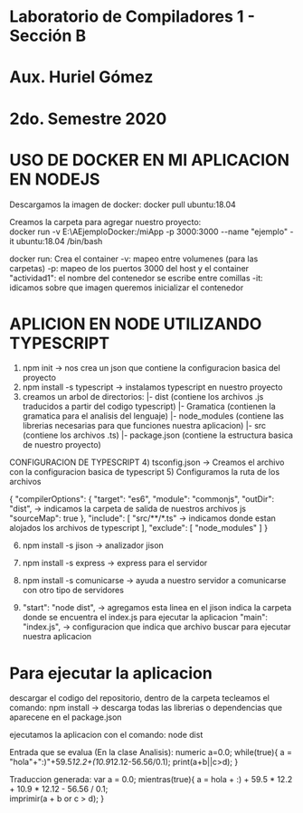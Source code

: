 
# Laboratorio de Compiladores 1 - Sección B
# Aux. Huriel Gómez
# 2do. Semestre 2020  


# USO DE DOCKER EN MI APLICACION EN NODEJS

Descargamos la imagen de docker: docker pull ubuntu:18.04


Creamos la carpeta para agregar nuestro proyecto:            
docker run -v E:\AEjemploDocker:/miApp -p 3000:3000 --name "ejemplo" -it ubuntu:18.04 /bin/bash

docker run: Crea el container
-v: mapeo entre volumenes (para las carpetas)
-p: mapeo de los puertos 3000 del host y el container
"actividad1": el nombre del contenedor se escribe entre comillas
-it: idicamos sobre que imagen queremos inicializar el contenedor



# APLICION EN NODE UTILIZANDO TYPESCRIPT
1) npm init					            -> nos crea un json que contiene la configuracion basica del proyecto
2) npm install -s typescript			-> instalamos typescript en nuestro proyecto
3) creamos un arbol de directorios:
	|- dist 		         (contiene los archivos .js traducidos a partir del codigo typescript)
	|- Gramatica             (contienen la gramatica para el analisis del lenguaje)
	|- node_modules		     (contiene las librerias necesarias para que funciones nuestra aplicacion)
	|- src	 		         (contiene los archivos .ts)
	|- package.json		     (contiene la estructura basica de nuestro proyecto)


CONFIGURACION DE TYPESCRIPT
4) tsconfig.json 				-> Creamos el archivo con la configuracion basica de typescript
5) Configuramos la ruta de los archivos

{
    "compilerOptions": {
        "target": "es6",
        "module": "commonjs",
        "outDir": "dist",			-> indicamos la carpeta de salida de nuestros archivos js
        "sourceMap": true
    },
    "include": [
        "src/**/*.ts"				-> indicamos donde estan alojados los archivos de typescript
    ],
    "exclude": [
        "node_modules"
    ]
}



6) npm install -s jison				-> analizador jison
7) npm install -s express			-> express para el servidor	
8) npm install -s comunicarse		-> ayuda a nuestro servidor a comunicarse con otro tipo de servidores	

9) "start": "node dist",			-> agregamos esta linea en el jison	indica la carpeta donde se encuentra el index.js para ejecutar la aplicacion
   "main": "index.js",				-> configuracion que indica que archivo buscar para ejecutar nuestra aplicacion


# Para ejecutar la aplicacion
descargar el codigo del repositorio, dentro de la carpeta tecleamos el comando: 
npm install     -> descarga todas las librerias o dependencias que aparecene en el package.json

ejecutamos la aplicacion con el comando: node dist


Entrada que se evalua (En la clase Analisis): 
        numeric a=0.0;
        while(true){ 
            a = "hola"+":)"+59.5*12.2+(10.9*12.12-56.56/0.1);
            print(a+b||c>d);
        }

Traduccion generada:
        var a = 0.0;
        mientras(true){
            a = hola + :) + 59.5 * 12.2 + 10.9 * 12.12 - 56.56 / 0.1;        
            imprimir(a + b or c > d);
        }
